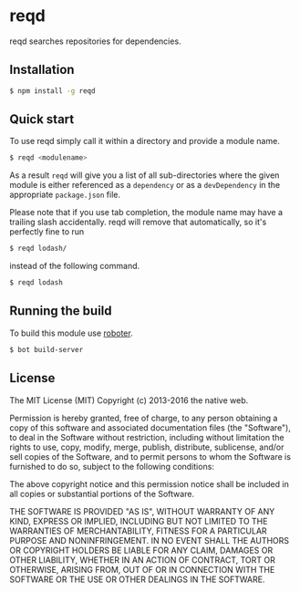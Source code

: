 # reqd

reqd searches repositories for dependencies.

## Installation

```bash
$ npm install -g reqd
```

## Quick start

To use reqd simply call it within a directory and provide a module name.

```bash
$ reqd <modulename>
```

As a result `reqd` will give you a list of all sub-directories where the given module is either referenced as a `dependency` or as a `devDependency` in the appropriate `package.json` file.

Please note that if you use tab completion, the module name may have a trailing slash accidentally. reqd will remove that automatically, so it's perfectly fine to run

```bash
$ reqd lodash/
```

instead of the following command.

```bash
$ reqd lodash
```

## Running the build

To build this module use [roboter](https://www.npmjs.com/package/roboter).

```bash
$ bot build-server
```

## License

The MIT License (MIT)
Copyright (c) 2013-2016 the native web.

Permission is hereby granted, free of charge, to any person obtaining a copy of this software and associated documentation files (the "Software"), to deal in the Software without restriction, including without limitation the rights to use, copy, modify, merge, publish, distribute, sublicense, and/or sell copies of the Software, and to permit persons to whom the Software is furnished to do so, subject to the following conditions:

The above copyright notice and this permission notice shall be included in all copies or substantial portions of the Software.

THE SOFTWARE IS PROVIDED "AS IS", WITHOUT WARRANTY OF ANY KIND, EXPRESS OR IMPLIED, INCLUDING BUT NOT LIMITED TO THE WARRANTIES OF MERCHANTABILITY, FITNESS FOR A PARTICULAR PURPOSE AND NONINFRINGEMENT. IN NO EVENT SHALL THE AUTHORS OR COPYRIGHT HOLDERS BE LIABLE FOR ANY CLAIM, DAMAGES OR OTHER LIABILITY, WHETHER IN AN ACTION OF CONTRACT, TORT OR OTHERWISE, ARISING FROM, OUT OF OR IN CONNECTION WITH THE SOFTWARE OR THE USE OR OTHER DEALINGS IN THE SOFTWARE.

